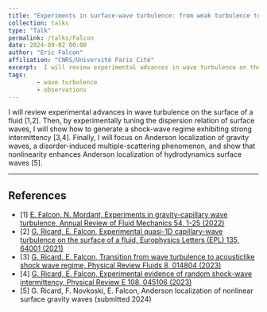 ```yaml
---
title: "Experiments in surface-wave turbulence: from weak turbulence to shock waves, and Anderson localization"
collection: talks
type: "Talk"
permalink: /talks/Falcon
date: 2024-09-02 00:00
author: "Eric Falcon" 
affiliation: "CNRS/Université Paris Cité"
excerpt:  I will review experimental advances in wave turbulence on the surface of a fluid.  
tags: 
        - wave turbulence
        - observations
---
```


I will review experimental advances in wave turbulence on the surface of a fluid [1,2]. Then, by experimentally tuning the dispersion relation of surface waves, I will show how to generate a shock-wave regime exhibiting strong intermittency [3,4]. Finally, I will focus on Anderson localization of gravity waves, a disorder-induced multiple-scattering phenomenon, and show that nonlinearity enhances Anderson localization of hydrodynamics surface waves [5].

---

## References

- [1] [E. Falcon, N. Mordant, Experiments in gravity-capillary wave turbulence, Annual Review of Fluid Mechanics 54, 1-25 (2022)](https://www.annualreviews.org/doi/abs/10.1146/annurev-fluid-021021-102043)    
- [2] [G. Ricard, E. Falcon, Experimental quasi-1D capillary-wave turbulence on the surface of a fluid, Europhysics Letters (EPL) 135, 64001 (2021)](https://hal.science/hal-03347434v1/file/mainv9.pdf)
- [3] [G. Ricard, E. Falcon, Transition from wave turbulence to acousticlike shock wave regime, Physical Review Fluids 8, 014804 (2023)](https://journals.aps.org/prfluids/abstract/10.1103/PhysRevFluids.8.014804)
- [4] [G. Ricard, E. Falcon, Experimental evidence of random shock-wave intermittency, Physical Review E 108, 045106 (2023)](https://journals.aps.org/pre/abstract/10.1103/PhysRevE.108.045106) 
- [5] G. Ricard, F. Novkoski, E. Falcon, Anderson localization of nonlinear surface gravity waves (submitted 2024)

